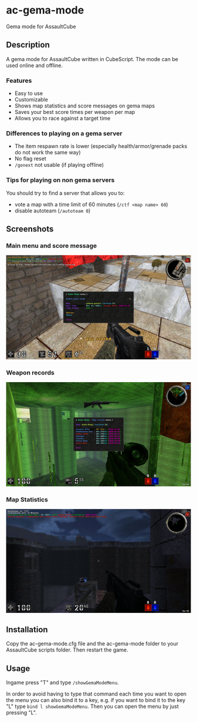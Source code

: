 ac-gema-mode
============

Gema mode for AssaultCube


Description
-----------

A gema mode for AssaultCube written in CubeScript. The mode can be used online and offline.

### Features

* Easy to use
* Customizable
* Shows map statistics and score messages on gema maps
* Saves your best score times per weapon per map
* Allows you to race against a target time


### Differences to playing on a gema server

* The item respawn rate is lower (especially health/armor/grenade packs do not work the same way)
* No flag reset
* `/gonext` not usable (if playing offline)


### Tips for playing on non gema servers ###

You should try to find a server that allows you to:

* vote a map with a time limit of 60 minutes (`/ctf <map name> 60`)
* disable autoteam (`/autoteam 0`)


Screenshots
-----------

### Main menu and score message
![Main menu and score message](readme/screenshots/main-menu.jpg?raw=true "Main menu and score message")

### Weapon records
![Weapon records](readme/screenshots/weapon-records.jpg?raw=true "Weapon records")

### Map Statistics
![Map Statistics on loading a gema map](readme/screenshots/map-statistics.jpg?raw=true "Map Statistics on loading a gema map")


Installation
------------

Copy the ac-gema-mode.cfg file and the ac-gema-mode folder to your AssaultCube scripts folder. Then restart the game.


Usage
-----

Ingame press "T" and type `/showGemaModeMenu`.

In order to avoid having to type that command each time you want to open the menu you can also bind it to a key, e.g. if you want to bind it to the key "L" type `bind l showGemaModeMenu`. Then you can open the menu by just pressing "L".
